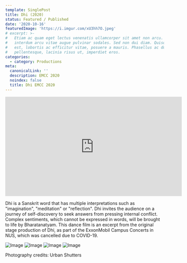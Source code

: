 ```yaml
---
template: SinglePost
title: Dhi (2020)
status: Featured / Published
date: '2020-10-16'
featuredImage: 'https://i.imgur.com/xU3hh7O.jpeg'
# excerpt: >-
#   Etiam ac quam eget lectus venenatis ullamcorper sit amet non arcu. Nullam
#   interdum arcu vitae augue pulvinar sodales. Sed non dui diam. Quisque lectus
#   est, lobortis ac efficitur vitae, posuere a mauris. Phasellus ac dui
#   pellentesque, lacinia risus ut, imperdiet eros.
categories:
  - category: Productions
meta:
  canonicalLink: ''
  description: EMCC 2020
  noindex: false
  title: Dhi EMCC 2020
---
```


<iframe width="560" height="315" src="https://www.youtube.com/embed/yl6RHXBg6u4" frameborder="0" allow="accelerometer; autoplay; encrypted-media; gyroscope; picture-in-picture" allowfullscreen></iframe>

Dhi is a Sanskrit word that has multiple interpretations such as "imagination", "meditation" or "reflection". Dhi invites the audience on a journey of self-discovery to seek answers from pressing internal conflict. Complex sentiments, which cannot be expressed in words, will be brought to life by Bharatanatyam. This dance film is an excerpt from the original stage production of Dhi, as part of the ExxonMobil Campus Concerts in NUS, which was cancelled due to COVID-19.

![Image](https://i.imgur.com/xU3hh7O.jpeg)
![Image](https://i.imgur.com/vvGh3Gk.jpg)
![Image](https://i.imgur.com/segQA0v.jpg)
![Image](https://i.imgur.com/oNdomZH.jpg)

Photography credits: Urban Shutters